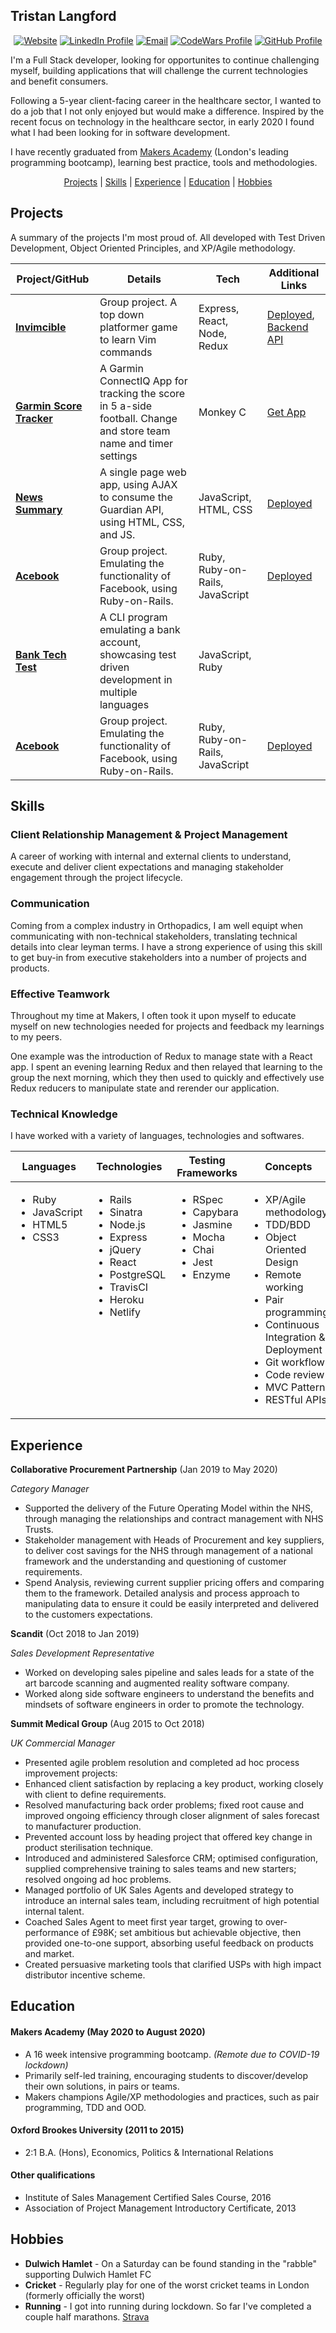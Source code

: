 ## Tristan Langford
<div align='center'>

[![Website]](https://tristan-langford.com)
[![LinkedIn Profile]](https://www.linkedin.com/in/tristan-langford-61711a70/)
[![Email]](mailto:tristanlangford@hotmail.com)
[![CodeWars Profile]](https://www.codewars.com/users/TristanLangford)
[![GitHub Profile]](https://github.com/tristanlangford)

</div>

I'm a Full Stack developer, looking for opportunites to continue challenging myself, building applications that will challenge the current technologies and benefit consumers.

Following a 5-year client-facing career in the healthcare sector, I wanted to do a job that I not only enjoyed but would make a difference. Inspired by the recent focus on technology in the healthcare sector, in early 2020 I found what I had been looking for in software development. 

I have recently graduated from [Makers Academy](https://makers.tech/) (London's leading programming bootcamp), learning best practice, tools and methodologies.

<div align="center">

[Projects](#projects) |
[Skills](#skills) |
[Experience](#experience) |
[Education](#education) |
[Hobbies](#hobbies)

</div>

## Projects

A summary of the projects I'm most proud of. All developed with Test Driven Development, Object Oriented Principles, and XP/Agile methodology.

| Project/GitHub          | Details                                                                                         | Tech                                | Additional Links                                                                                                         |
| ----------------------- | ----------------------------------------------------------------------------------------------- | ----------------------------------- | ------------------------------------------------------------------------------------------------------------------------ |
| **[Invimcible]**      | Group project. A top down platformer game to learn Vim commands                                   | Express, React, Node, Redux | [Deployed](https://vimvincible.netlify.app/), [Backend API](https://github.com/tristanlangford/invimcible_back_end)           |
| **[Garmin Score Tracker]**      | A Garmin ConnectIQ App for tracking the score in 5 a-side football. Change and store team name and timer settings                                   | Monkey C | [Get App](https://apps.garmin.com/en-US/apps/5d8fbcc0-b650-4a0d-87dd-f5acb095d1ed)           |
| **[News Summary]**      | A single page web app, using AJAX to consume the Guardian API, using HTML, CSS, and JS. | JavaScript, HTML, CSS               |  [Deployed](https://news-article-summary.herokuapp.com/)  
| **[Acebook]**    | Group project. Emulating the functionality of Facebook, using Ruby-on-Rails.      | Ruby, Ruby-on-Rails, JavaScript            | [Deployed](https://acebook-brainaics.herokuapp.com/) |
| **[Bank Tech Test]**           | A CLI program emulating a bank account, showcasing test driven development in multiple languages       | JavaScript, Ruby             |                                                                              |
| **[Acebook]**    | Group project. Emulating the functionality of Facebook, using Ruby-on-Rails.      | Ruby, Ruby-on-Rails, JavaScript            | [Deployed](https://acebook-brainaics.herokuapp.com/) |

## Skills

### Client Relationship Management & Project Management

A career of working with internal and external clients to understand, execute and deliver client expectations and managing stakeholder engagement through the project lifecycle.

### Communication

Coming from a complex industry in Orthopadics, I am well equipt when communicating with non-technical stakeholders, translating technical details into clear leyman terms. I have a strong experience of using this skill to get buy-in from executive stakeholders into a number of projects and products.

### Effective Teamwork

Throughout my time at Makers, I often took it upon myself to educate myself on new technologies needed for projects and feedback my learnings to my peers.

 One example was the introduction of Redux to manage state with a React app. I spent an evening learning Redux and then relayed that learning to the group the next morning, which they then used to quickly and effectively use Redux reducers to manipulate state and rerender our application.

 ### Technical Knowledge

I have worked with a variety of languages, technologies and softwares.

<table>
  <thead>
    <tr>
      <th>Languages</th>
      <th>Technologies</th>
      <th>Testing Frameworks</th>
      <th>Concepts</th>
      <th>Tools</th>
    </tr>
  </thead>
  <tbody>
    <tr>
      <td style="vertical-align: top">
        <ul>
          <li>Ruby</li>
          <li>JavaScript</li>
          <li>HTML5</li>
          <li>CSS3</li>
        </ul>
      </td>
      <td style="vertical-align: top">
        <ul>
          <li>Rails</li>
          <li>Sinatra</li>
          <li>Node.js</li>
          <li>Express</li>
          <li>jQuery</li>
          <li>React</li>
          <li>PostgreSQL</li>
          <li>TravisCI</li>
          <li>Heroku</li>
          <li>Netlify</li>
        </ul>
      </td>
      <td style="vertical-align: top">
        <ul>
          <li>RSpec</li>
          <li>Capybara</li>
          <li>Jasmine</li>
          <li>Mocha</li>
          <li>Chai</li>
          <li>Jest</li>
          <li>Enzyme</li>
        </ul>
      </td>
      <td style="vertical-align: top">
        <ul>
          <li>XP/Agile methodology</li>
          <li>TDD/BDD</li>
          <li>Object Oriented Design</li>
          <li>Remote working</li>
          <li>Pair programming</li>
          <li>Continuous Integration & Deployment</li>
          <li>Git workflow</li>
          <li>Code review</li>
          <li>MVC Pattern</li>
          <li>RESTful APIs</li>
        </ul>
      </td>
      <td style="vertical-align: top">
        <ul>
          <li>VSCode</li>
          <li>Git</li>
          <li>Postman</li>
          <li>Windows 10</li>
          <li>OSx</li>
        </ul>
      </td>
    </tr>
  </tbody>
</table>

## Experience

**Collaborative Procurement Partnership** (Jan 2019 to May 2020)  

*Category Manager*  

- Supported the delivery of the Future Operating Model within the NHS, through managing the relationships and contract management with NHS Trusts.
-	Stakeholder management with Heads of Procurement and key suppliers, to deliver cost savings for the NHS through management of a national framework and the understanding and questioning of customer requirements.
-	Spend Analysis, reviewing current supplier pricing offers and comparing them to the framework. Detailed analysis and process approach to manipulating data to ensure it could be easily interpreted and delivered to the customers expectations.

**Scandit** (Oct 2018 to Jan 2019)   

*Sales Development Representative*  

- Worked on developing sales pipeline and sales leads for a state of the art barcode scanning and augmented reality software company.
- Worked along side software engineers to understand the benefits and mindsets of software engineers in order to promote the technology.

**Summit Medical Group** (Aug 2015 to Oct 2018)

*UK Commercial Manager*

-	Presented agile problem resolution and completed ad hoc process improvement projects:
  - Enhanced client satisfaction by replacing a key product, working closely with client to define requirements.
  - Resolved manufacturing back order problems; fixed root cause and improved ongoing efficiency through closer alignment of sales forecast to manufacturer production.
  - Prevented account loss by heading project that offered key change in product sterilisation technique.
- Introduced and administered Salesforce CRM; optimised configuration, supplied comprehensive training to sales teams and new starters; resolved ongoing ad hoc problems.
-	Managed portfolio of UK Sales Agents and developed strategy to introduce an internal sales team, including recruitment of high potential internal talent.
-	Coached Sales Agent to meet first year target, growing to over-performance of £98K; set ambitious but achievable objective, then provided one-to-one support, absorbing useful feedback on products and market.
-	Created persuasive marketing tools that clarified USPs with high impact distributor incentive scheme.

## Education

#### Makers Academy (May 2020 to August 2020)

- A 16 week intensive programming bootcamp. *(Remote due to COVID-19 lockdown)*
- Primarily self-led training, encouraging students to discover/develop their own solutions, in pairs or teams.
- Makers champions Agile/XP methodologies and practices, such as pair programming, TDD and OOD.

#### Oxford Brookes University (2011 to 2015)

- 2:1 B.A. (Hons), Economics, Politics & International Relations

#### Other qualifications

- Institute of Sales Management Certified Sales Course, 2016
- Association of Project Management Introductory Certificate, 2013

## Hobbies

- **Dulwich Hamlet** - On a Saturday can be found standing in the "rabble" supporting Dulwich Hamlet FC
- **Cricket** - Regularly play for one of the worst cricket teams in London (formerly officially the worst)
- **Running** - I got into running during lockdown. So far I've completed a couple half marathons. [Strava](https://www.strava.com/athletes/15342123)

<!-- Project Links -->

[Invimcible]: https://github.com/RaeRachael/invimcible_front_end
[Acebook]: https://github.com/tristanlangford/acebook-brainaics
[Bank Tech Test]: https://github.com/tristanlangford/bank_tech_test
[News Summary]: https://github.com/tristanlangford/news-summary-challenge
[Garmin Score Tracker]: https://github.com/tristanlangford/Garmin_football_Score_Tracker

[linkedin profile]: https://img.shields.io/badge/LinkedIn-%232A6AC7?style=for-the-badge&logo=linkedin
[email]: https://img.shields.io/badge/Email-%23D14836?style=for-the-badge&logo=gmail&logoColor=white
[codewars profile]: https://img.shields.io/badge/CodeWars-%23AD2C27?style=for-the-badge&logo=codewars&logoColor=white
[github profile]: https://img.shields.io/badge/GitHub-%23181717?style=for-the-badge&logo=github&logoColor=white
[Website]: https://img.shields.io/badge/-TL%20Website-%234b4b4b?style=for-the-badge
